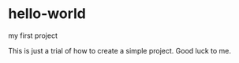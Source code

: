 # hello-world
my first project

This is just a trial of how to create a simple project.
Good luck to me.
